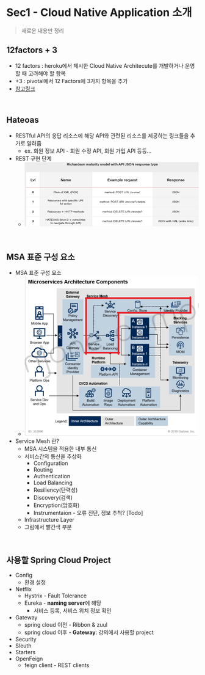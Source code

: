# Sec1 - Cloud Native Application 소개
> 새로운 내용만 정리

## 12factors + 3
* 12 factors : heroku에서 제시한 Cloud Native Architecute를 개발하거나 운영할 때 고려해야 할 항목
* +3 : pivotal에서 12 Factors에 3가지 항목을 추가
* [참고링크](https://devkingdom.tistory.com/375)

<br>

## Hateoas
* RESTful API의 응답 리소스에 해당 API와 관련된 리소스를 제공하는 링크들을 추가로 알려줌
  * ex. 회원 정보 API - 회원 수정 API, 회원 가입 API 등등...
* REST 구현 단계
  * ![](2024-07-05-15-06-25.png)

<br>

## MSA 표준 구성 요소
* MSA 표준 구성 요소
  * ![MSA 표준 구성 요소](2024-07-05-15-29-25.png)
* Service Mesh 란?
  * MSA 시스템을 적용한 내부 통신
  * 서비스간의 통신을 추상화
    * Configuration
    * Routing
    * Authentication
    * Load Balancing
    * Resiliency(탄력성)
    * Discovery(검색)
    * Encryption(암호화)
    * Instrumentaion - 오류 진단, 정보 추척? [Todo]
  * Infrastructure Layer
  * 그림에서 빨간색 부분

<br>

## 사용할 Spring Cloud Project
* Config
  * 환경 설정
* Netflix
  * Hystrix - Fault Tolerance
  * Eureka - **naming server**에 해당
    * 서비스 등록, 서비스 위치 정보 확인
* Gateway
  * spring cloud 이전 - Ribbon & zuul
  * spring cloud 이후 - **Gateway**: 강의에서 사용할 project
* Security
* Sleuth
* Starters
* OpenFeign
  * feign client - REST clients
